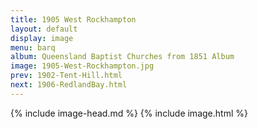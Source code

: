 ```yaml
---
title: 1905 West Rockhampton
layout: default
display: image
menu: barq
album: Queensland Baptist Churches from 1851 Album
image: 1905-West-Rockhampton.jpg
prev: 1902-Tent-Hill.html
next: 1906-RedlandBay.html
---
```

{% include image-head.md %}
{% include image.html %}